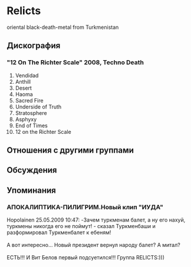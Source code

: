 # Relicts

oriental black-death-metal from Turkmenistan

## Дискография

### "12 On The Richter Scale" 2008, Techno Death

1. Vendidad
2. Anthill
3. Desert
4. Haoma
5. Sacred Fire
6. Underside of Truth
7. Stratosphere
8. Asphyxy
9. End of Times
10. 12 on the Richter Scale


## Отношения с другими группами


## Обсуждения


## Упоминания

### АПОКАЛИПТИКА-ПИЛИГРИМ.Новый клип &quot;ИУДА&quot;

Hopolainen 25.05.2009 10:47:
-Зачем туркменам балет, а ну его нахуй, туркмены никогда его не поймут! - сказал Туркменбаши и разформировал Туркменбалет к ебеням!<BR><BR>А вот интересно... Новый президент вернул народу балет? А митал?<BR><BR>ЕСТЬ!!! И Вит Белов первый подсуетился!!! Группа RELICTS:))) 

